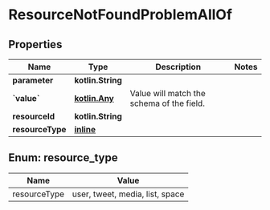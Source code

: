 
# ResourceNotFoundProblemAllOf

## Properties
Name | Type | Description | Notes
------------ | ------------- | ------------- | -------------
**parameter** | **kotlin.String** |  | 
**&#x60;value&#x60;** | [**kotlin.Any**](.md) | Value will match the schema of the field. | 
**resourceId** | **kotlin.String** |  | 
**resourceType** | [**inline**](#ResourceType) |  | 


<a name="ResourceType"></a>
## Enum: resource_type
Name | Value
---- | -----
resourceType | user, tweet, media, list, space



